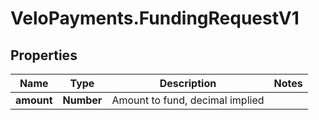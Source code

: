 # VeloPayments.FundingRequestV1

## Properties

Name | Type | Description | Notes
------------ | ------------- | ------------- | -------------
**amount** | **Number** | Amount to fund, decimal implied | 


